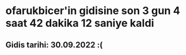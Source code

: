 # ofarukbicer'in gidisine son 3 gun 4 saat 42 dakika 12 saniye kaldi

## Gidis tarihi: 30.09.2022 :(
